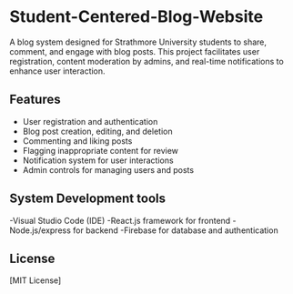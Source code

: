 # Student-Centered-Blog-Website
A blog system designed for Strathmore University students to share, comment, and engage with blog posts. This project facilitates user registration, content moderation by admins, and real-time notifications to enhance user interaction.

## Features
- User registration and authentication
- Blog post creation, editing, and deletion
- Commenting and liking posts
- Flagging inappropriate content for review
- Notification system for user interactions
- Admin controls for managing users and posts

## System Development tools
-Visual Studio Code (IDE)
-React.js framework for frontend
-Node.js/express for backend
-Firebase for database and authentication

## License
[MIT License]
